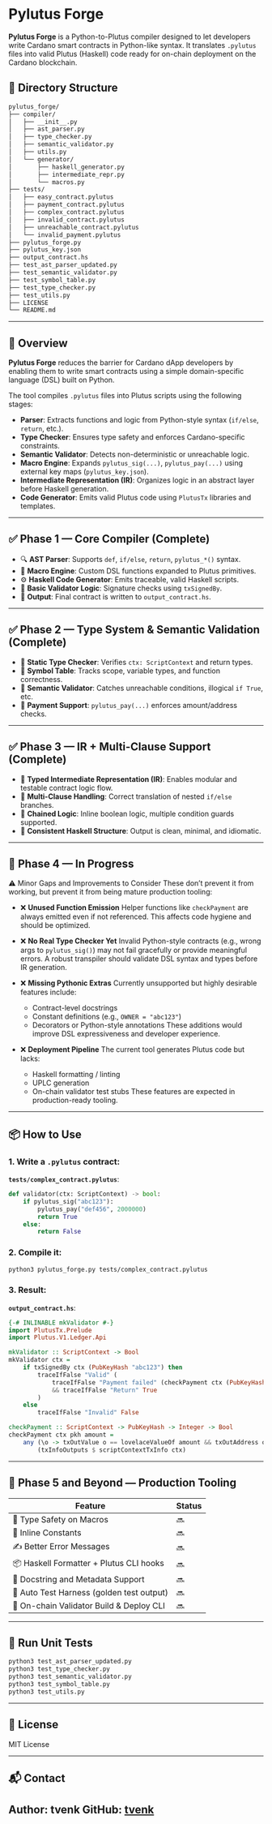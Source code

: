 # Pylutus Forge

**Pylutus Forge** is a Python-to-Plutus compiler designed to let developers write Cardano smart contracts in Python-like syntax. It translates `.pylutus` files into valid Plutus (Haskell) code ready for on-chain deployment on the Cardano blockchain.


## 📁 Directory Structure

```bash
pylutus_forge/
├── compiler/
│   ├── __init__.py
│   ├── ast_parser.py
│   ├── type_checker.py
│   ├── semantic_validator.py
│   ├── utils.py
│   └── generator/
│       ├── haskell_generator.py
│       ├── intermediate_repr.py
│       └── macros.py
├── tests/
│   ├── easy_contract.pylutus
│   ├── payment_contract.pylutus
│   ├── complex_contract.pylutus
│   ├── invalid_contract.pylutus
│   ├── unreachable_contract.pylutus
│   └── invalid_payment.pylutus
├── pylutus_forge.py
├── pylutus_key.json
├── output_contract.hs
├── test_ast_parser_updated.py
├── test_semantic_validator.py
├── test_symbol_table.py
├── test_type_checker.py
├── test_utils.py
├── LICENSE
└── README.md
```

---

## 🚀 Overview

**Pylutus Forge** reduces the barrier for Cardano dApp developers by enabling them to write smart contracts using a simple domain-specific language (DSL) built on Python.

The tool compiles `.pylutus` files into Plutus scripts using the following stages:

* **Parser**: Extracts functions and logic from Python-style syntax (`if/else`, `return`, etc.).
* **Type Checker**: Ensures type safety and enforces Cardano-specific constraints.
* **Semantic Validator**: Detects non-deterministic or unreachable logic.
* **Macro Engine**: Expands `pylutus_sig(...)`, `pylutus_pay(...)` using external key maps (`pylutus_key.json`).
* **Intermediate Representation (IR)**: Organizes logic in an abstract layer before Haskell generation.
* **Code Generator**: Emits valid Plutus code using `PlutusTx` libraries and templates.

---

## ✅ Phase 1 — Core Compiler (Complete)

* 🔍 **AST Parser**: Supports `def`, `if/else`, `return`, `pylutus_*()` syntax.
* 🧰 **Macro Engine**: Custom DSL functions expanded to Plutus primitives.
* ⚙️ **Haskell Code Generator**: Emits traceable, valid Haskell scripts.
* 🔐 **Basic Validator Logic**: Signature checks using `txSignedBy`.
* 📄 **Output**: Final contract is written to `output_contract.hs`.

---

## ✅ Phase 2 — Type System & Semantic Validation (Complete)

* 🧠 **Static Type Checker**: Verifies `ctx: ScriptContext` and return types.
* 🧾 **Symbol Table**: Tracks scope, variable types, and function correctness.
* 🛑 **Semantic Validator**: Catches unreachable conditions, illogical `if True`, etc.
* 💸 **Payment Support**: `pylutus_pay(...)` enforces amount/address checks.

---

## ✅ Phase 3 — IR + Multi-Clause Support (Complete)

* 🧱 **Typed Intermediate Representation (IR)**: Enables modular and testable contract logic flow.
* 🧩 **Multi-Clause Handling**: Correct translation of nested `if/else` branches.
* 🔗 **Chained Logic**: Inline boolean logic, multiple condition guards supported.
* 📐 **Consistent Haskell Structure**: Output is clean, minimal, and idiomatic.

---

## 🚧 Phase 4 — In Progress

⚠️ Minor Gaps and Improvements to Consider
These don’t prevent it from working, but prevent it from being mature production tooling:

* ❌ **Unused Function Emission**
  Helper functions like `checkPayment` are always emitted even if not referenced. This affects code hygiene and should be optimized.

* ❌ **No Real Type Checker Yet**
  Invalid Python-style contracts (e.g., wrong args to `pylutus_sig()`) may not fail gracefully or provide meaningful errors. A robust transpiler should validate DSL syntax and types before IR generation.

* ❌ **Missing Pythonic Extras**
  Currently unsupported but highly desirable features include:

  * Contract-level docstrings
  * Constant definitions (e.g., `OWNER = "abc123"`)
  * Decorators or Python-style annotations
    These additions would improve DSL expressiveness and developer experience.

* ❌ **Deployment Pipeline**
  The current tool generates Plutus code but lacks:

  * Haskell formatting / linting
  * UPLC generation
  * On-chain validator test stubs
    These features are expected in production-ready tooling.

---

## 📦 How to Use

### 1. Write a `.pylutus` contract:

**`tests/complex_contract.pylutus`**:

```python
def validator(ctx: ScriptContext) -> bool:
    if pylutus_sig("abc123"):
        pylutus_pay("def456", 2000000)
        return True
    else:
        return False
```

### 2. Compile it:

```bash
python3 pylutus_forge.py tests/complex_contract.pylutus
```

### 3. Result:

**`output_contract.hs`**:

```haskell
{-# INLINABLE mkValidator #-}
import PlutusTx.Prelude
import Plutus.V1.Ledger.Api

mkValidator :: ScriptContext -> Bool
mkValidator ctx =
    if txSignedBy ctx (PubKeyHash "abc123") then
        traceIfFalse "Valid" (
            traceIfFalse "Payment failed" (checkPayment ctx (PubKeyHash "def456") 2000000)
            && traceIfFalse "Return" True
        )
    else
        traceIfFalse "Invalid" False

checkPayment :: ScriptContext -> PubKeyHash -> Integer -> Bool
checkPayment ctx pkh amount =
    any (\o -> txOutValue o == lovelaceValueOf amount && txOutAddress o == pubKeyHashAddress pkh)
        (txInfoOutputs $ scriptContextTxInfo ctx)
```

---

## 🔭 Phase 5 and Beyond — Production Tooling

| Feature                                   | Status |
| ----------------------------------------- | ------ |
| 🧠 Type Safety on Macros                  | 🔜     |
| 📏 Inline Constants                       | 🔜     |
| ✍️ Better Error Messages                  | 🔜     |
| 📦 Haskell Formatter + Plutus CLI hooks   | 🔜     |
| 💬 Docstring and Metadata Support         | 🔜     |
| 🧪 Auto Test Harness (golden test output) | 🔜     |
| 🚀 On-chain Validator Build & Deploy CLI  | 🔜     |

---

## 🧪 Run Unit Tests

```bash
python3 test_ast_parser_updated.py
python3 test_type_checker.py
python3 test_semantic_validator.py
python3 test_symbol_table.py
python3 test_utils.py
```

---

## 📝 License

MIT License

---

## 📬 Contact

**Author**: tvenk
**GitHub**: [tvenk](https://github.com/tvenk)
---
